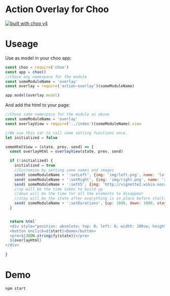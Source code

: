 # Action Overlay for Choo

[![built with choo v4](https://img.shields.io/badge/built%20with%20choo-v4-ffc3e4.svg?style=flat-square)](https://github.com/yoshuawuyts/choo)


# Useage

Use as model in your choo app:
```js
const choo = require('choo')
const app = choo()
//Chose any namespace for the module
const someModuleName = 'overlay'
const overlay = require('action-overlay')(someModuleName)

app.model(overlay.model)
```

And add the html to your page:
```js
//Chose same namespace for the module as above
const someModuleName = 'overlay'
const overlayView = require('../index')(someModuleName).view

//We use this var to call some setting functions once.
let initialized = false

someHtmlView = (state, prev, send) => {
  const overlayHtml = overlayView(state, prev, send)

  if (!initialized) {
    initialized = true
    //Customize by setting some names and images
    send( someModuleName + ':setLeft', {img: 'img/left.png', name: 'left'})
    send( someModuleName + ':setRight', {img: 'img/right.png', name: 'right'})
    send( someModuleName + ':setVS', {img: 'http://vignette2.wikia.nocookie.net/mortalkombat/images/6/64/Vs.png/revision/latest?cb=20150319161124&path-prefix=de'})
    //up will be the time taken to build up
    //down will be the time for all the elements to disappear
    //stay will be the state after everything is in place before starting to animate out
    send( someModuleName + ':setDurations', {up: 1000, down: 1000, stay: 1500})
  }


  return html`
  <div style="position: absolute; top: 0; left: 0; width: 100vw; height: 100vh">
  <button onclick=${start}>Demo</button>
  <pre>${JSON.stringify(state)}</pre>
  ${overlayHtml}
</div>
  `
}
```

# Demo
```bash
npm start
```